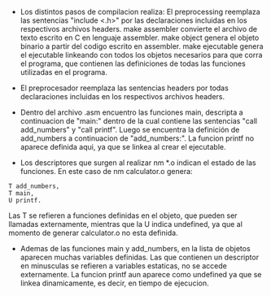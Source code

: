 

- Los distintos pasos de compilacion realiza:
 El preprocessing reemplaza las sentencias "include <.h>"
por las declaraciones incluidas en los respectivos archivos 
headers.
make assembler convierte el archivo de texto escrito
en C en lenguaje assembler.
make object genera el objeto binario a partir del
codigo escrito en assembler.
make ejecutable genera el ejecutable linkeando con 
todos los objetos necesarios para que corra el programa,
que contienen las definiciones de todas las funciones 
utilizadas en el programa.

- El preprocesador reemplaza las sentencias headers
por todas declaraciones incluidas en los respectivos
archivos headers.

- Dentro del archivo .asm encuentro las funciones main,
descripta a continuacion de "main:" dentro de la cual
contiene las sentencias "call add_numbers" y  "call printf".
Luego se encuentra la definición de add_numbers a continuacion
de "add_numbers:". La funcion printf no aparece definida aqui,
ya que se linkea al crear el ejecutable.

- Los descriptores que surgen al realizar nm *.o indican
el estado de las funciones. En este caso de nm calculator.o 
genera:
```
T add_numbers,
T main,
U printf.
```
Las T se refieren a funciones definidas en el objeto,
que pueden ser llamadas externamente,
mientras que la U indica undefined, ya que al momento
de generar calculator.o no esta definida.

- Ademas de las funciones main y add_numbers, en la 
lista de objetos aparecen muchas variables definidas.
Las que contienen un descriptor en minusculas se refieren
a variables estaticas, no se accede externamente.
La funcion printf aun aparece como undefined ya que se linkea
dinamicamente, es decir, en tiempo de ejecucion.
